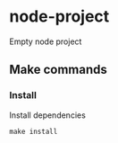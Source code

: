 # node-project
Empty node project

## Make commands
### Install
Install dependencies
```
make install
```
